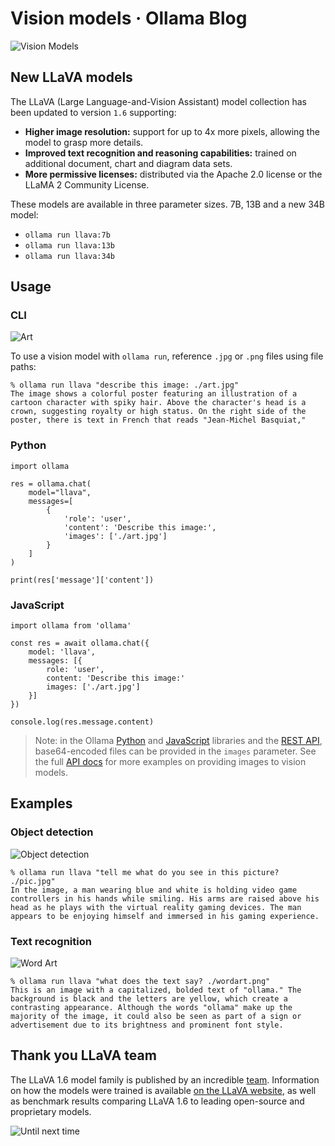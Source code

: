 # Vision models · Ollama Blog
![Vision Models](https://ollama.com/public/blog/vision.png)

New LLaVA models
----------------

The LLaVA (Large Language-and-Vision Assistant) model collection has been updated to version `1.6` supporting:

*   **Higher image resolution:** support for up to 4x more pixels, allowing the model to grasp more details.
*   **Improved text recognition and reasoning capabilities:** trained on additional document, chart and diagram data sets.
*   **More permissive licenses:** distributed via the Apache 2.0 license or the LLaMA 2 Community License.

These models are available in three parameter sizes. 7B, 13B and a new 34B model:

*   `ollama run llava:7b`
*   `ollama run llava:13b`
*   `ollama run llava:34b`

Usage
-----

### CLI

![Art](https://ollama.com/public/blog/jmb.jpg)

To use a vision model with `ollama run`, reference `.jpg` or `.png` files using file paths:

```
% ollama run llava "describe this image: ./art.jpg"
The image shows a colorful poster featuring an illustration of a cartoon character with spiky hair. Above the character's head is a crown, suggesting royalty or high status. On the right side of the poster, there is text in French that reads "Jean-Michel Basquiat,"

```


### Python

```
import ollama

res = ollama.chat(
	model="llava",
	messages=[
		{
			'role': 'user',
			'content': 'Describe this image:',
			'images': ['./art.jpg']
		}
	]
)

print(res['message']['content'])

```


### JavaScript

```
import ollama from 'ollama'

const res = await ollama.chat({
	model: 'llava',
	messages: [{
		role: 'user',
		content: 'Describe this image:'
		images: ['./art.jpg']
	}]
})

console.log(res.message.content)

```


> Note: in the Ollama [Python](https://github.com/ollama/ollama-python) and [JavaScript](https://github.com/ollama/ollama-js) libraries and the [REST API](https://github.com/jmorganca/ollama/blob/main/docs/api.md), base64-encoded files can be provided in the `images` parameter. See the full [API docs](https://github.com/jmorganca/ollama/blob/main/docs/api.md) for more examples on providing images to vision models.

Examples
--------

### Object detection

![Object detection](https://ollama.com/public/blog/objectdetection.jpg)

```
% ollama run llava "tell me what do you see in this picture? ./pic.jpg"
In the image, a man wearing blue and white is holding video game controllers in his hands while smiling. His arms are raised above his head as he plays with the virtual reality gaming devices. The man appears to be enjoying himself and immersed in his gaming experience.

```


### Text recognition

![Word Art](https://ollama.com/public/blog/wordart.jpg)

```
% ollama run llava "what does the text say? ./wordart.png"
This is an image with a capitalized, bolded text of "ollama." The background is black and the letters are yellow, which create a contrasting appearance. Although the words "ollama" make up the majority of the image, it could also be seen as part of a sign or advertisement due to its brightness and prominent font style.

```


Thank you LLaVA team
--------------------

The LLaVA 1.6 model family is published by an incredible [team](https://twitter.com/LLaVAAI). Information on how the models were trained is available [on the LLaVA website](https://llava-vl.github.io/blog/2024-01-30-llava-1-6/), as well as benchmark results comparing LLaVA 1.6 to leading open-source and proprietary models.

![Until next time](https://ollama.com/public/blog/nexttime.png)
